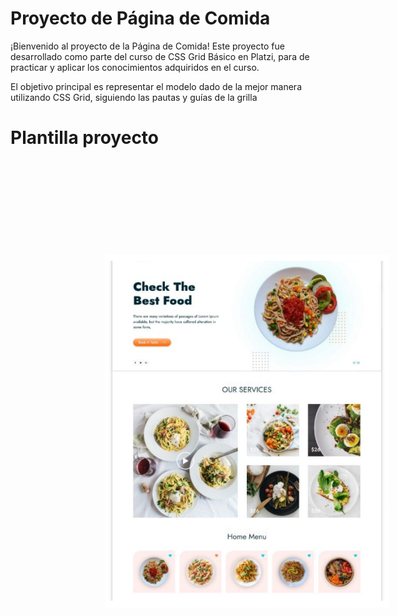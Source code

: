 # Proyecto de Página de Comida

¡Bienvenido al proyecto de la Página de Comida! Este proyecto fue desarrollado como parte del curso de CSS Grid Básico en Platzi, para de practicar y aplicar los conocimientos adquiridos en el curso.

El objetivo principal es representar el modelo dado de la mejor manera utilizando CSS Grid, siguiendo las pautas y guías de la grilla

# Plantilla proyecto



<img src="./Extra/template.png" style="margin:30% 30%">